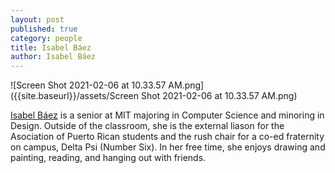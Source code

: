 ```yaml
---
layout: post
published: true
category: people
title: Isabel Báez
author: Isabel Báez
---
```


![Screen Shot 2021-02-06 at 10.33.57 AM.png]({{site.baseurl}}/assets/Screen Shot 2021-02-06 at 10.33.57 AM.png)

[Isabel Báez](https://www.linkedin.com/in/isabel-baez/ "LinkedIn") is a senior at MIT majoring in Computer Science and minoring in Design. Outside of the classroom, she is the external liason for the Asociation of Puerto Rican students and the rush chair for a co-ed fraternity on campus, Delta Psi (Number Six). In her free time, she enjoys drawing and painting, reading, and hanging out with friends.

